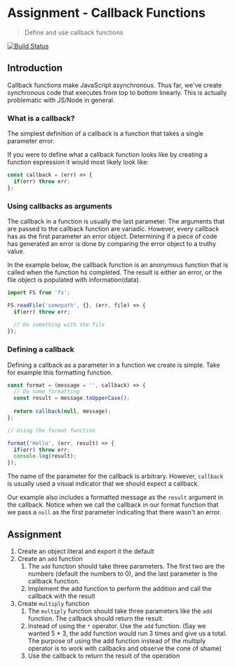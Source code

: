 # Assignment - Callback Functions 

> Define and use callback functions

[![Build Status](https://travis-ci.org/helio-training/fs-corejs-functions-callbacks.svg?branch=solutions)](https://travis-ci.org/helio-training/fs-corejs-functions-callbacks)

## Introduction

Callback functions make JavaScript asynchronous.  Thus far, we've create synchronous code that executes from top to bottom linearly.  This is actually problematic with JS/Node in general.      


### What is a callback?

The simplest definition of a callback is a function that takes a single parameter error.  

If you were to define what a callback function looks like by creating a function expression it would most likely look like:
 
```js
const callback = (err) => {
  if(err) throw err;
};
```

### Using callbacks as arguments

The callback in a function is usually the last parameter.  The arguments that are passed to the callback function are variadic.  However, every callback has as the first parameter an error object.  Determining if a piece of code has generated an error is done by comparing the error object to a truthy value.   

In the example below, the callback function is an anonymous function that is called when the function hs completed.  The result is either an error, or the file object is populated with information(data).

```js
import FS from 'fs';

FS.readFile('somepath', {}, (err, file) => {
  if(err) throw err;
  
  // Do something with the file
});
```

### Defining a callback

Defining a callback as a parameter in a function we create is simple.  Take for example this formatting function.

```js
const format = (message = '', callback) => {
  // Do some formatting
  const result = message.toUpperCase();
  
  return callback(null, message);
};

// Using the format function

format('Hello', (err, result) => {
  if(err) throw err;
  console.log(result);
});
```

The name of the parameter for the callback is arbitrary. However, `callback` is usually used a visual indicator that we should expect a callback.

Our example also includes a formatted message as the `result` argument in the callback.  Notice when we call the callback in our format function that we pass a `null` as the first parameter indicating that there wasn't an error.

## Assignment

1. Create an object literal and export it the default
2. Create an  `add` function
    1. The `add` function should take three parameters.  The first two are the numbers (default the numbers to 0), and the last parameter is the callback function.
    2. Implement the add function to perform the addition and call the callback with the result
3. Create `multiply` function
    1. The `multiply` function should take three parameters like the `add` function.  The callback should return the result.
    2. Instead of using the `*` operator. Use the `add` function. (Say we wanted 5 * 3, the add function would run 3 times and give us a total.  The purpose of using the add function instead of the multiply operator is to work with callbacks and observe the cone of shame)
    3. Use the callback to return the result of the operation

